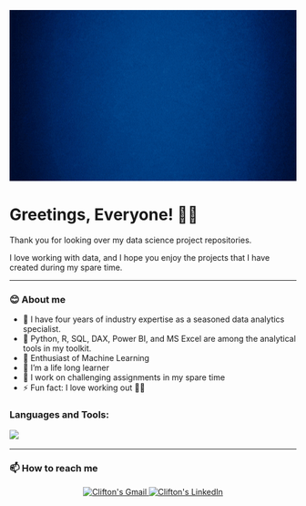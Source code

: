 
<p align="center">
  <img  src="https://github.com/Clifton-Lee/Clifton-Lee/blob/master/Clifton%20The%20Data%20Titan.gif", width = "1200px" height = "300px"/>
</p>

# Greetings, Everyone! 👋🏾
Thank you for looking over my data science project repositories.

I love working with data, and I hope you enjoy the projects that I have created during my spare time.

---
### **😊 About me**

- 🔭 I have four years of industry expertise as a seasoned data analytics specialist.
- 🧰 Python, R, SQL, DAX, Power BI, and MS Excel are among the analytical tools in my toolkit.
- 🎰 Enthusiast of Machine Learning
- 🌱 I’m a life long learner
- 🤔 I work on challenging assignments in my spare time
- ⚡ Fun fact: I love working out 🏋🏽 

<h3 align="left">Languages and Tools:</h3>
<p align="left"> <img src="https://user-images.githubusercontent.com/63034651/124022502-7da05e00-d9b2-11eb-9bc6-6b50972d3aff.png">  </p>

---
### **📫 How to reach me**

<div align="center" style="text-align:center">
    <a href="mailto:clifton.x.lee@gmail.com">
        <img src="https://img.shields.io/badge/-Gmail-EA4335?style=for-the-badge&logo=Gmail&logoColor=white"
            alt="Clifton's Gmail">
    </a>
      <a href="https://www.linkedin.com/in/Clifton-Lee/">
        <img src="https://img.shields.io/badge/LinkedIn-0A66C2?style=for-the-badge&logo=linkedin&logoColor=white"
            alt="Clifton's LinkedIn">
            </a>
            </div>
